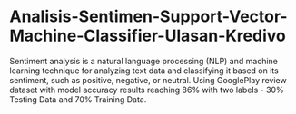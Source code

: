 # Analisis-Sentimen-Support-Vector-Machine-Classifier-Ulasan-Kredivo
Sentiment analysis is a natural language processing (NLP) and machine learning technique for analyzing text data and classifying it based on its sentiment, such as positive, negative, or neutral. Using GooglePlay review dataset with model accuracy results reaching 86% with two labels - 30% Testing Data and 70% Training Data.
